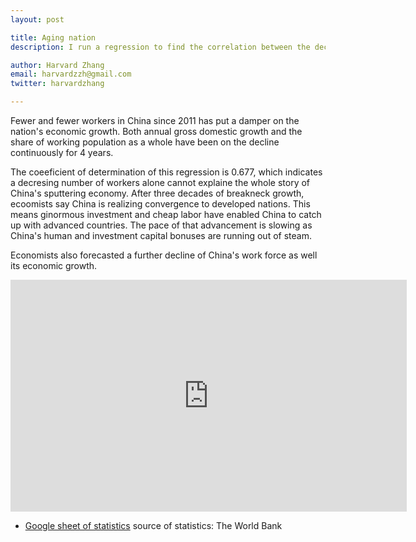 ```yaml
---
layout: post

title: Aging nation 
description: I run a regression to find the correlation between the declinging working population and China's economic slowdown. 

author: Harvard Zhang 
email: harvardzzh@gmail.com
twitter: harvardzhang

---
```


Fewer and fewer workers in China since 2011 has put a damper on the nation's economic growth. Both annual gross domestic growth and the share of working population as a whole have been on the decline continuously for 4 years. 

The coeeficient of determination of this regression is 0.677, which indicates a decresing number of workers alone cannot explaine the whole story of China's sputtering economy. After three decades of breakneck growth, ecoomists say China is realizing convergence to developed nations. This means ginormous investment and cheap labor have enabled China to catch up with advanced countries. The pace of that advancement is slowing as China's human and investment capital bonuses are running out of steam.   

Economists also forecasted a further decline of China's work force as well its economic growth. 

<iframe width="633.5" height="371" seamless frameborder="0" scrolling="no" src="https://docs.google.com/spreadsheets/d/1gxB4XiUfUJ6mw-T2k_d2ShTaVcEpZIn2AqzBhMDLCj0/pubchart?oid=473309855&amp;format=interactive"></iframe>

* [Google sheet of statistics](https://docs.google.com/spreadsheets/d/1gxB4XiUfUJ6mw-T2k_d2ShTaVcEpZIn2AqzBhMDLCj0/edit#gid=0)
source of statistics: The World Bank
